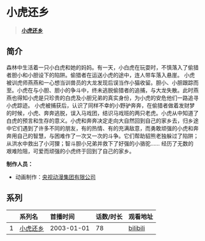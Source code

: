 # 小虎还乡


> <u>**[小虎还乡](http://bgm.tv/subject/47630)**</u>

## 简介


森林中生活着一只小白虎和她的妈妈。有一天，小白虎在玩耍时，不慎落入了偷猎者胆小和小胆设下的陷阱。偷猎者在运送小虎的途中，连人带车落入悬崖。
小虎被训虎师燕燕和一心想当训兽员的大龙发现后误当作小猫收留。胆小、小胆跟踪而至。小虎在与小胆、胆小的争斗中，终未逃脱偷猎者的追捕，与大龙失散。此时燕燕也得知小虎是只珍贵的白虎及小胆兄弟的真实身份，为小虎的安危他们一路追寻小虎踪迹。
小虎被捕获后，认识了同样不幸的小野驴奔奔，在偷猎者做着发财梦的时候，小虎、奔奔逃脱，误入马戏团，结识马戏班的两只老虎。小虎从中知道了白虎的预言和生存的意义。小虎和奔奔决定走向大自然回到自己的家乡去，归乡途中它们遇到了许多不同的朋友，有的热情、有的充满敌意，而勇敢顽强的小虎和奔奔用自己的智慧，与困难作了一次又一次的斗争。它们帮助貂熊老独躲过了陷阱；从洪水中救出了小河狸；智斗胆小兄弟并救下了好强的小骆驼……
经历了无数的艰难险阻，可爱而顽强的小虎终于回到了自己的家乡。

**制作人员：**
- 动画制作：[央视动漫集团有限公司](http://bgm.tv/person/10526)



## 系列

|     |   系列名   |   首播时间  | 话数/时长  | 观看地址 |
|:---  |:------    |:----      |:---       |:---  |
| 1 |[小虎还乡](https://bgm.tv/subject/47630)| 2003-01-01 | 78 | [bilibili](https://www.bilibili.com/video/BV1hE411k77D)  |






